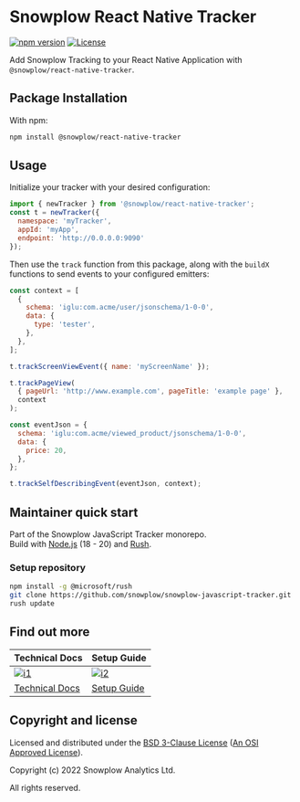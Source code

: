 # Snowplow React Native Tracker

[![npm version][npm-image]][npm-url]
[![License][license-image]](LICENSE)

Add Snowplow Tracking to your React Native Application with `@snowplow/react-native-tracker`.

## Package Installation

With npm:

```bash
npm install @snowplow/react-native-tracker
```

## Usage

Initialize your tracker with your desired configuration:

```js
import { newTracker } from '@snowplow/react-native-tracker';
const t = newTracker({
  namespace: 'myTracker',
  appId: 'myApp',
  endpoint: 'http://0.0.0.0:9090'
});
```

Then use the `track` function from this package, along with the `buildX` functions to send events to your configured emitters:

```js
const context = [
  {
    schema: 'iglu:com.acme/user/jsonschema/1-0-0',
    data: {
      type: 'tester',
    },
  },
];

t.trackScreenViewEvent({ name: 'myScreenName' });

t.trackPageView(
  { pageUrl: 'http://www.example.com', pageTitle: 'example page' },
  context
);

const eventJson = {
  schema: 'iglu:com.acme/viewed_product/jsonschema/1-0-0',
  data: {
    price: 20,
  },
};

t.trackSelfDescribingEvent(eventJson, context);
```

## Maintainer quick start

Part of the Snowplow JavaScript Tracker monorepo.  
Build with [Node.js](https://nodejs.org/en/) (18 - 20) and [Rush](https://rushjs.io/).

### Setup repository

```bash
npm install -g @microsoft/rush 
git clone https://github.com/snowplow/snowplow-javascript-tracker.git
rush update
```

## Find out more

| Technical Docs                    | Setup Guide                 |
|-----------------------------------|-----------------------------|
| [![i1][techdocs-image]][techdocs] | [![i2][setup-image]][setup] |
| [Technical Docs][techdocs]        | [Setup Guide][setup]        |

## Copyright and license

Licensed and distributed under the [BSD 3-Clause License](LICENSE) ([An OSI Approved License][osi]).

Copyright (c) 2022 Snowplow Analytics Ltd.

All rights reserved.

[osi]: https://opensource.org/licenses/BSD-3-Clause
[license-image]: https://img.shields.io/npm/l/@snowplow/node-tracker
[npm-url]: https://www.npmjs.com/package/@snowplow/node-tracker
[npm-image]: https://img.shields.io/npm/v/@snowplow/node-tracker

[techdocs]: https://docs.snowplowanalytics.com/docs/collecting-data/collecting-from-own-applications/react-native-tracker/introduction
[techdocs-image]: https://d3i6fms1cm1j0i.cloudfront.net/github/images/techdocs.png
[setup]: https://docs.snowplowanalytics.com/docs/collecting-data/collecting-from-own-applications/react-native-tracker/quick-start-guide/
[setup-image]: https://d3i6fms1cm1j0i.cloudfront.net/github/images/setup.png
